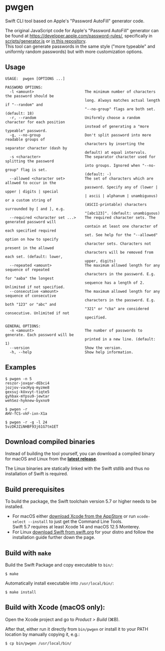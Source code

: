 # pwgen
Swift CLI tool based on Apple's "Password AutoFill" generator code.

The original JavaScript code for Apple's "Password AutoFill" generator can be found at https://developer.apple.com/password-rules/, specifically in [scripts/generator.js](https://developer.apple.com/password-rules/scripts/generator.js) or [in this repository](_appleJS/js/generator.js).  
This tool can generate passwords in the same style ("more typeable" and uniformly random passwords) but with more customization options.

## Usage

```
USAGE:  pwgen [OPTIONS ...]

PASSWORD OPTIONS:
  -l <amount>                       The minimum number of characters the password should be
                                    long. Always matches actual length if "--random" and
                                    "--no-group" flags are both set. (default: 18)
  -r, --random                      Uniformly choose a random character for each position
                                    instead of generating a "more typeable" password.
  -g, --no-group                    Don't split password into more readable groups of
                                    characters by inserting the separator character (dash by
                                    default) at equal intervals.
  -s <character>                    The separator character used for splitting the password
                                    into groups. Ignored when "--no-group" flag is set.
                                    (default: -)
  --allowed <character set>         The set of characters which are allowed to occur in the
                                    password. Specify any of (lower | upper | digits | special
                                    | ascii | alphanum | unambiguous) or a custom string of
                                    (ASCII-printable) characters surrounded by [ and ], e.g.
                                    "[abc123]". (default: unambiguous)
  --required <character set ...>    The required character sets. The generated password will
                                    contain at least one character of each specified required
                                    set. See help for the "--allowed" option on how to specify
                                    character sets. Characters not present in the allowed
                                    characters will be removed from each set. (default: lower,
                                    upper, digits)
  --repeated <amount>               The maximum allowed length for any sequence of repeated
                                    characters in the password. E.g. for "aaba" the longest
                                    sequence has a length of 2. Unlimited if not specified.
  --consecutive <amount>            The maximum allowed length for any sequence of consecutive
                                    characters in the password. E.g. both "123" or "abc" and
                                    "321" or "cba" are considered consecutive. Unlimited if not
                                    specified.

GENERAL OPTIONS:
  -n <amount>                       The number of passwords to generate. Each password will be
                                    printed in a new line. (default: 1)
  --version                         Show the version.
  -h, --help                        Show help information.
```

## Examples

```
$ pwgen -n 5
reszor-joxqar-dEbci4
jozjov-vacHyq-myzme8
gexsuj-kUxvyt-tiqte5
gyhbax-mYpsu9-jewtar
wehSez-hyknew-byxno9
```

```
$ pwgen -r
AHV-fCS-vkF-ixn-X1a
```

```
$ pwgen -r -g -l 24
5vzDKJZiNHBF93j61G7tm1ET
```

## Download compiled binaries

Instead of building the tool yourself, you can download a compiled binary for macOS and Linux from the [**latest&nbsp;release**](https://github.com/YourMJK/pwgen/releases/latest).

The Linux binaries are statically linked with the Swift stdlib and thus no installation of Swift is required.

## Build prerequisites

To build the package, the Swift toolchain version 5.7 or higher needs to be installed.
- For macOS either [download Xcode from the AppStore](https://apps.apple.com/us/app/xcode/id497799835) or run `xcode-select --install` to just get the Command Line Tools.  
Swift 5.7 requires at least Xcode 14 and macOS 12.5 Monterey.
- For Linux [download Swift from swift.org](https://www.swift.org/download/) for your distro and follow the installation guide further down the page.

## Build with `make`

Build the Swift Package and copy executable to `bin/`:
```
$ make
```
Automatically install executable into `/usr/local/bin/`:
```
$ make install
```

## Build with Xcode (macOS only):  
Open the Xcode project and go to *Product > Build* (⌘B).

After that, either run it directly from `bin/pwgen` or install it to your PATH location by manually copying it, e.g.:
```
$ cp bin/pwgen /usr/local/bin/
```

